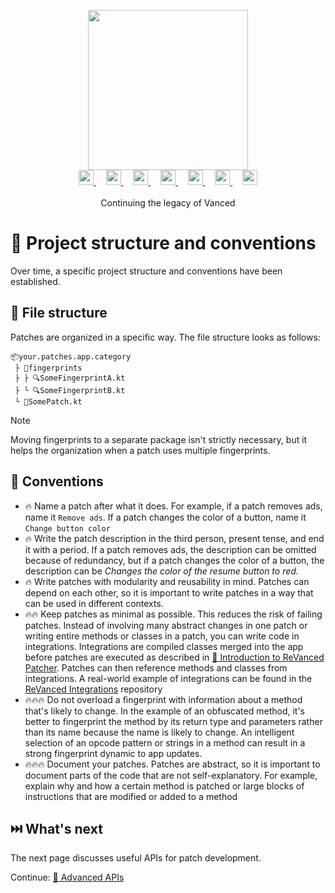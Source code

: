 <p align="center">
  <picture>
    <source
      width="256px"
      media="(prefers-color-scheme: dark)"
      srcset="../assets/revanced-headline/revanced-headline-vertical-dark.svg"
    >
    <img 
      width="256px"
      src="../assets/revanced-headline/revanced-headline-vertical-light.svg"
    >
  </picture>
  <br>
  <a href="https://revanced.app/">
     <picture>
         <source height="24px" media="(prefers-color-scheme: dark)" srcset="../assets/revanced-logo/revanced-logo.svg" />
         <img height="24px" src="../assets/revanced-logo/revanced-logo.svg" />
     </picture>
   </a>&nbsp;&nbsp;&nbsp;
   <a href="https://github.com/ReVanced">
       <picture>
           <source height="24px" media="(prefers-color-scheme: dark)" srcset="https://i.ibb.co/dMMmCrW/Git-Hub-Mark.png" />
           <img height="24px" src="https://i.ibb.co/9wV3HGF/Git-Hub-Mark-Light.png" />
       </picture>
   </a>&nbsp;&nbsp;&nbsp;
   <a href="http://revanced.app/discord">
       <picture>
           <source height="24px" media="(prefers-color-scheme: dark)" srcset="https://user-images.githubusercontent.com/13122796/178032563-d4e084b7-244e-4358-af50-26bde6dd4996.png" />
           <img height="24px" src="https://user-images.githubusercontent.com/13122796/178032563-d4e084b7-244e-4358-af50-26bde6dd4996.png" />
       </picture>
   </a>&nbsp;&nbsp;&nbsp;
   <a href="https://reddit.com/r/revancedapp">
       <picture>
           <source height="24px" media="(prefers-color-scheme: dark)" srcset="https://user-images.githubusercontent.com/13122796/178032351-9d9d5619-8ef7-470a-9eec-2744ece54553.png" />
           <img height="24px" src="https://user-images.githubusercontent.com/13122796/178032351-9d9d5619-8ef7-470a-9eec-2744ece54553.png" />
       </picture>
   </a>&nbsp;&nbsp;&nbsp;
   <a href="https://t.me/app_revanced">
      <picture>
         <source height="24px" media="(prefers-color-scheme: dark)" srcset="https://user-images.githubusercontent.com/13122796/178032213-faf25ab8-0bc3-4a94-a730-b524c96df124.png" />
         <img height="24px" src="https://user-images.githubusercontent.com/13122796/178032213-faf25ab8-0bc3-4a94-a730-b524c96df124.png" />
      </picture>
   </a>&nbsp;&nbsp;&nbsp;
   <a href="https://x.com/revancedapp">
      <picture>
         <source media="(prefers-color-scheme: dark)" srcset="https://user-images.githubusercontent.com/93124920/270180600-7c1b38bf-889b-4d68-bd5e-b9d86f91421a.png">
         <img height="24px" src="https://user-images.githubusercontent.com/93124920/270108715-d80743fa-b330-4809-b1e6-79fbdc60d09c.png" />
      </picture>
   </a>&nbsp;&nbsp;&nbsp;
   <a href="https://www.youtube.com/@ReVanced">
      <picture>
         <source height="24px" media="(prefers-color-scheme: dark)" srcset="https://user-images.githubusercontent.com/13122796/178032714-c51c7492-0666-44ac-99c2-f003a695ab50.png" />
         <img height="24px" src="https://user-images.githubusercontent.com/13122796/178032714-c51c7492-0666-44ac-99c2-f003a695ab50.png" />
     </picture>
   </a>
   <br>
   <br>
   Continuing the legacy of Vanced
</p>

# 📜 Project structure and conventions

Over time, a specific project structure and conventions have been established.

## 📁 File structure

Patches are organized in a specific way. The file structure looks as follows:

```text
📦your.patches.app.category
 ├ 📂fingerprints
 ├ ├ 🔍SomeFingerprintA.kt
 ├ └ 🔍SomeFingerprintB.kt
 └ 🧩SomePatch.kt
```

> [!NOTE]
> Moving fingerprints to a separate package isn't strictly necessary, but it helps the organization when a patch uses multiple fingerprints.

## 📙 Conventions

- 🔥 Name a patch after what it does. For example, if a patch removes ads, name it `Remove ads`.
  If a patch changes the color of a button, name it `Change button color`
- 🔥 Write the patch description in the third person, present tense, and end it with a period.
  If a patch removes ads, the description can be omitted because of redundancy, but if a patch changes the color of a button, the description can be _Changes the color of the resume button to red._
- 🔥 Write patches with modularity and reusability in mind. Patches can depend on each other, so it is important to write patches in a way that can be used in different contexts.
- 🔥🔥 Keep patches as minimal as possible. This reduces the risk of failing patches.
  Instead of involving many abstract changes in one patch or writing entire methods or classes in a patch,
  you can write code in integrations. Integrations are compiled classes merged into the app before patches are executed as described in [💉 Introduction to ReVanced Patcher](1_patcher_intro).
  Patches can then reference methods and classes from integrations.
  A real-world example of integrations can be found in the [ReVanced Integrations](https://github.com/ReVanced/revanced-integrations) repository
- 🔥🔥🔥 Do not overload a fingerprint with information about a method that's likely to change.
  In the example of an obfuscated method, it's better to fingerprint the method by its return type and parameters rather than its name because the name is likely to change. An intelligent selection of an opcode pattern or strings in a method can result in a strong fingerprint dynamic to app updates.
- 🔥🔥🔥 Document your patches. Patches are abstract, so it is important to document parts of the code that are not self-explanatory. For example, explain why and how a certain method is patched or large blocks of instructions that are modified or added to a method

## ⏭️ What's next

The next page discusses useful APIs for patch development.

Continue: [💪 Advanced APIs](4_apis.md)
